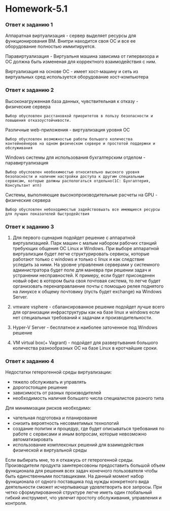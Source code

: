# Homework-5.1 #


###	Ответ к заданию 1

Аппаратная виртуализация - сервер выделяет ресурсы для функционирования ВМ. Внитри находится своя ОС и все ее оборудование полностью иммитируется.

Паравиртуализация - Виртуальня машина зависима от гипервизора и ОС должна быть измененая для корректного взаимодействия с ним.

Виртуализация на основе ОС - имеет хост-машину и сеть из виртуальных сред используется оборудование хост-компьютера


###	Ответ к заданию 2

Высоконагруженная база данных, чувствительная к отказу - физические сервера 

	Выбор обусловлен расстановкой приоритетов в пользу безопасности и повышения отказоустойчивости.

Различные web-приложения - виртуализация уровня ОС

	Выбор обусловлен возможностью работы большого количества контейнейнеров на одном физическом сервере и простотой поддержки и обслуживания

Windows системы для использования бухгалтерским отделом - паравиртуализация

	Выбор обусловлен необохимостью относительно высокого уровня безопасности и наличем настройки доступа к другим специальным сервисам, которые должны распологаться отдельно(1С: Бухгалтерия, Консультант итп)

Системы, выполняющие высокопроизводительные расчеты на GPU - физические сервера

	Выбор обусловлен небоходимостью задействовыать все имеющиеся ресурсы для лучших показателей быстродействия


###     Ответ к заданию 3

1. Для первого сценария подойдет решение с аппаратной виртуализацией. Парк машин с малым набором рабочих станций требующих общения ОС Linux и Windows. При выборе аппаратной виртуализции будет легче 
структурировать  сервисы, которые работают только с windows и только с linux и как следствие уследить за ними. На уровне управления серверами у системного администратора будет поле для маневра при решении задач и устранении несправностей.
К примеру, если будет присоеденен новый офис в котором была своя почтовая система, то легче будет организовать перенаправлаение почты с помощью релея поднятого на линуксе к общему почтовику (пусть будет exchange) на Windows Server.   

2. vmware vsphere - сбалансированное решение подойдет лучше всего для организации инфраструктуры как на базе linux и windows если нет специальных требований к задачам и производительности.

3. Hyper-V Server - бесплатное и наиболее заточенное под Windows решение

4. VM virtual box(+ Vagrant) - подойдет для развертывания большого количества разнообразных ОС на базе Linux в кротчайшие сроки.


###     Ответ к заданию 4

Недостатки гетерогенной среды виртуализации:

* тяжело обслуживать и управлять
* дорогостоящее решение
* зависимость от разных производителей
* необходимость наличия большего числа специалистов разного типа

Для минимизации рисков необходимо:

* чательная подготовка и планирование
* снизить вероятность несовметимых технологий
* создание политик и процедур, где будет описываться требования по работе с сервисами и иным вопросам, которые невозможно автоматизировать
* использование комплексных решений для взаимодействия физической и виртуальной среды

Если выбирать мне, то я откажусь от гетерогенной среды. Производители продукта заинтересовоны предоставить большой объем функционала для решения всех задач конечного пользователя чтобы быть единственными поставщиками.
На данный момент набор функционала от одного поставщика под нужды конкретного вида деятельности сможет исчерпывающе удовлетворить все запросы. При четко сформулированной структуре легче иметь один глобальный гибкий инструмент, что увлечит 
простоту обслуживания, управления и контроля.  
